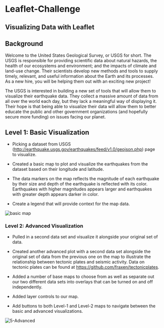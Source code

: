 # Leaflet-Challenge

## Visualizing Data with Leaflet

## Background

Welcome to the United States Geological Survey, or USGS for short. The USGS is responsible for providing scientific data about natural hazards, the health of our ecosystems and environment; and the impacts of climate and land-use change. Their scientists develop new methods and tools to supply timely, relevant, and useful information about the Earth and its processes. As a new hire, you will be helping them out with an exciting new project!

The USGS is interested in building a new set of tools that will allow them to visualize their earthquake data. They collect a massive amount of data from all over the world each day, but they lack a meaningful way of displaying it. Their hope is that being able to visualize their data will allow them to better educate the public and other government organizations (and hopefully secure more funding) on issues facing our planet.


## Level 1: Basic Visualization

* Picking a dataset from USGS (http://earthquake.usgs.gov/earthquakes/feed/v1.0/geojson.php) page to visualize. 

 * Created a basic map to plot and visualize the earthquakes from the dataset based on their longitude and latitude. 

 * The data markers on the map reflects the magnitude of each earthquake by their size and depth of the earthquake is reflected with its color. Earthquakes with higher       magnitudes appears larger and earthquakes with greater depth appears darker in color.

 * Create a legend that will provide context for the map data.
 
 ![basic map](https://user-images.githubusercontent.com/81407869/134786872-54dec41b-4510-494f-aacf-1b396f1d222a.png)


### Level 2: Advanced Visualization

* Pulled in a second data set and visualize it alongside your original set of data. 

* Created another advanced plot with a second data set alongside the original set of data from the previous one on the map to illustrate the relationship between tectonic plates and seismic activity. Data on tectonic plates can be found at <https://github.com/fraxen/tectonicplates>.

* Added a number of base maps to choose from as well as separate out our two different data sets into overlays that can be turned on and off independently.

* Added layer controls to our map.

* Add buttons to both Level-1 and Level-2 maps to navigate between the basic and advanced visualizations.

![5-Advanced](https://user-images.githubusercontent.com/81407869/134787435-d23883f2-4978-446c-be62-0711d3476ff4.png)
